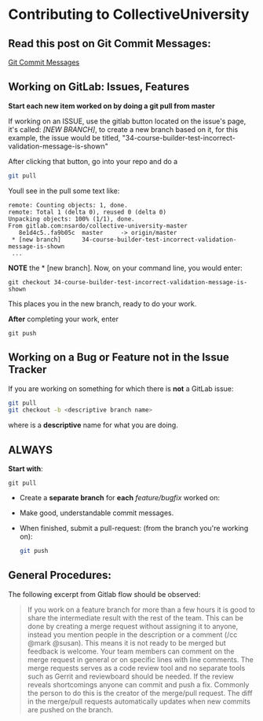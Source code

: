 # Contributing to CollectiveUniversity

## Read this post on Git Commit Messages:
[Git Commit Messages](http://tbaggery.com/2008/04/19/a-note-about-git-commit-messages.html)


## Working on GitLab: Issues, Features
**Start each new item worked on by doing a git pull from master**

If working on an ISSUE, use the gitlab button located on the issue's page, it's called:
*[NEW BRANCH]*, to create a new branch based on it, for this example, the issue 
would be titled, "34-course-builder-test-incorrect-validation-message-is-shown"

After clicking that button, go into your repo and do a 
```bash
git pull
```

Youll see in the pull some text like:

```
remote: Counting objects: 1, done.
remote: Total 1 (delta 0), reused 0 (delta 0)
Unpacking objects: 100% (1/1), done.
From gitlab.com:nsardo/collective-university-master
   8e1d4c5..fa9b05c  master     -> origin/master
 * [new branch]      34-course-builder-test-incorrect-validation-message-is-shown
 ...
```

**NOTE** the * [new branch]. 
Now, on your command line, you would enter:

```
git checkout 34-course-builder-test-incorrect-validation-message-is-shown
```

This places you in the new branch, ready to do your work.

**After** completing your work, enter
```
git push
```


## Working on a Bug or Feature **not** in the Issue Tracker
If you are working on something for which there is **not** a GitLab issue:
```bash
git pull
git checkout -b <descriptive branch name>
```
where <descriptive branch name> is a **descriptive** name for what you are doing.


## **ALWAYS**
**Start with**:
```
git pull
```

- Create a **separate branch** for **each** *feature/bugfix* worked on:

- Make good, understandable commit messages.

- When finished, submit a pull-request: (from the branch you're working on):
    ```bash
    git push
    ```
   
    
## General Procedures:
The following excerpt from Gitlab flow should be observed:
> If you work on a feature branch for more than a few hours it is good to share the intermediate result with the rest of the team. This can be done by creating a merge request without assigning it to anyone, instead you mention people in the description or a comment (/cc @mark @susan). This means it is not ready to be merged but feedback is welcome. Your team members can comment on the merge request in general or on specific lines with line comments. The merge requests serves as a code review tool and no separate tools such as Gerrit and reviewboard should be needed. If the review reveals shortcomings anyone can commit and push a fix. Commonly the person to do this is the creator of the merge/pull request. The diff in the merge/pull requests automatically updates when new commits are pushed on the branch.